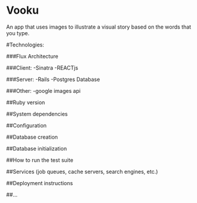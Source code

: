 # Vooku
An app that uses images to illustrate a visual story based on the words that you type.

#Technologies:

###Flux Architecture

###Client:
-Sinatra
-REACTjs

###Server:
-Rails
-Postgres Database

###Other:
-google images api

##Ruby version

##System dependencies

##Configuration

##Database creation

##Database initialization

##How to run the test suite

##Services (job queues, cache servers, search engines, etc.)

##Deployment instructions

##...
